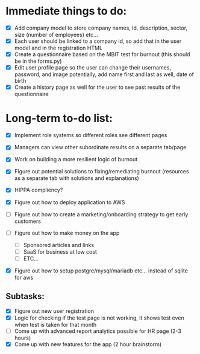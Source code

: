 # Immediate things to do:

- [X] Add company model to store company names, id, description, sector, size (number of employees) etc...
- [X] Each user should be linked to a company id, so add that in the user model and in the registration HTML
- [X] Create a questionnaire based on the MBIT test for burnout (this should be in the forms.py)
- [X] Edit user profile page so the user can change their usernames, password, and image potentially, add name first and last as well, date of birth
- [X] Create a history page as well for the user to see past results of the questionnaire

# Long-term to-do list:

- [X] Implement role systems so different roles see different pages
- [X] Managers can view other subordinate results on a separate tab/page
- [X] Work on building a more resilient logic of burnout
- [X] Figure out potential solutions to fixing/remediating burnout (resources as a separate tab with solutions and explanations)
- [X] HIPPA compliency?
- [X] Figure out how to deploy application to AWS
- [ ] Figure out how to create a marketing/onboarding strategy to get early customers
- [ ] Figure out how to make money on the app

  - [ ] Sponsored articles and links
  - [ ] SaaS for business at low cost
  - [ ] ETC...
- [X] Figure out how to setup postgre/mysql/mariadb etc... instead of sqlite for aws

## Subtasks:

* [X] Figure out new user registration
* [X] Logic for checking if the test page is not working, it shows test even when test is taken for that month
* [ ] Come up with advanced report analytics possible for HR page (2-3 hours)
* [X] Come up with new features for the app (2 hour brainstorm)
